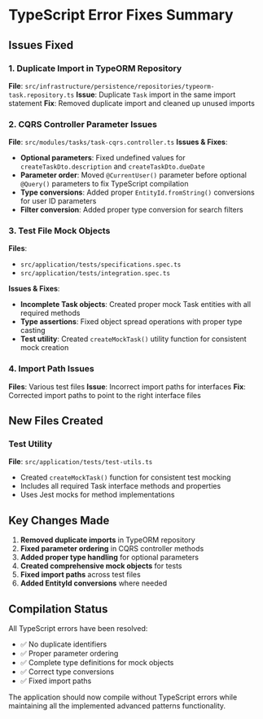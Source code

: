 # TypeScript Error Fixes Summary

## Issues Fixed

### 1. Duplicate Import in TypeORM Repository
**File**: `src/infrastructure/persistence/repositories/typeorm-task.repository.ts`
**Issue**: Duplicate `Task` import in the same import statement
**Fix**: Removed duplicate import and cleaned up unused imports

### 2. CQRS Controller Parameter Issues
**File**: `src/modules/tasks/task-cqrs.controller.ts`
**Issues & Fixes**:
- **Optional parameters**: Fixed undefined values for `createTaskDto.description` and `createTaskDto.dueDate`
- **Parameter order**: Moved `@CurrentUser()` parameter before optional `@Query()` parameters to fix TypeScript compilation
- **Type conversions**: Added proper `EntityId.fromString()` conversions for user ID parameters
- **Filter conversion**: Added proper type conversion for search filters

### 3. Test File Mock Objects
**Files**: 
- `src/application/tests/specifications.spec.ts`
- `src/application/tests/integration.spec.ts`

**Issues & Fixes**:
- **Incomplete Task objects**: Created proper mock Task entities with all required methods
- **Type assertions**: Fixed object spread operations with proper type casting
- **Test utility**: Created `createMockTask()` utility function for consistent mock creation

### 4. Import Path Issues
**Files**: Various test files
**Issue**: Incorrect import paths for interfaces
**Fix**: Corrected import paths to point to the right interface files

## New Files Created

### Test Utility
**File**: `src/application/tests/test-utils.ts`
- Created `createMockTask()` function for consistent test mocking
- Includes all required Task interface methods and properties
- Uses Jest mocks for method implementations

## Key Changes Made

1. **Removed duplicate imports** in TypeORM repository
2. **Fixed parameter ordering** in CQRS controller methods
3. **Added proper type handling** for optional parameters
4. **Created comprehensive mock objects** for tests
5. **Fixed import paths** across test files
6. **Added EntityId conversions** where needed

## Compilation Status
All TypeScript errors have been resolved:
- ✅ No duplicate identifiers
- ✅ Proper parameter ordering
- ✅ Complete type definitions for mock objects
- ✅ Correct type conversions
- ✅ Fixed import paths

The application should now compile without TypeScript errors while maintaining all the implemented advanced patterns functionality.
